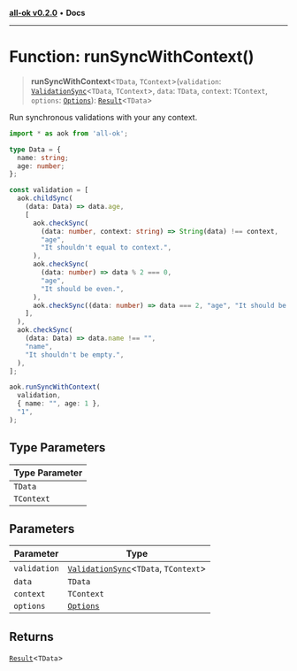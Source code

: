 [**all-ok v0.2.0**](../README.md) • **Docs**

***

# Function: runSyncWithContext()

> **runSyncWithContext**\<`TData`, `TContext`\>(`validation`: [`ValidationSync`](../type-aliases/ValidationSync.md)\<`TData`, `TContext`\>, `data`: `TData`, `context`: `TContext`, `options`: [`Options`](../type-aliases/Options.md)): [`Result`](../type-aliases/Result.md)\<`TData`\>

Run synchronous validations with your any context.

```ts
import * as aok from 'all-ok';

type Data = {
  name: string;
  age: number;
};

const validation = [
  aok.childSync(
    (data: Data) => data.age,
    [
      aok.checkSync(
        (data: number, context: string) => String(data) !== context,
        "age",
        "It shouldn't equal to context.",
      ),
      aok.checkSync(
        (data: number) => data % 2 === 0,
        "age",
        "It should be even.",
      ),
      aok.checkSync((data: number) => data === 2, "age", "It should be 2."),
    ],
  ),
  aok.checkSync(
    (data: Data) => data.name !== "",
    "name",
    "It shouldn't be empty.",
  ),
];

aok.runSyncWithContext(
  validation,
  { name: "", age: 1 },
  "1",
);
```

## Type Parameters

| Type Parameter |
| ------ |
| `TData` |
| `TContext` |

## Parameters

| Parameter | Type |
| ------ | ------ |
| `validation` | [`ValidationSync`](../type-aliases/ValidationSync.md)\<`TData`, `TContext`\> |
| `data` | `TData` |
| `context` | `TContext` |
| `options` | [`Options`](../type-aliases/Options.md) |

## Returns

[`Result`](../type-aliases/Result.md)\<`TData`\>
